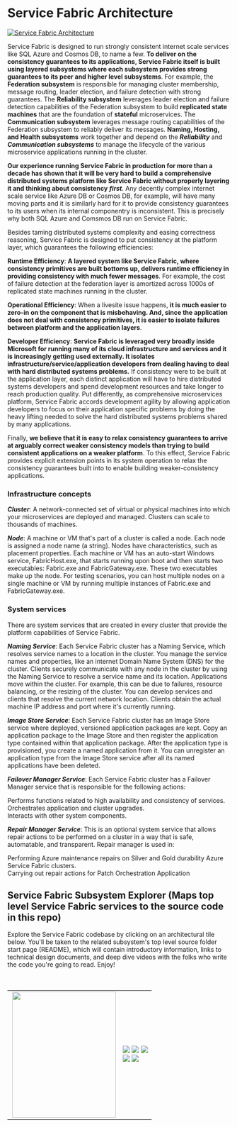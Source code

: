 # Service Fabric Architecture


[![Service Fabric Architecture](https://github.com/GitTorre/service-fabric/blob/master/Architecture/Images/service-fabric-architecture.png)](#)



Service Fabric is designed to run strongly consistent internet scale services like SQL Azure and Cosmos DB, to name a few. **To deliver on the consistency guarantees to its applications, Service Fabric itself is built using layered subsystems where each subsystem provides strong guarantees to its peer and higher level subsystems**. For example, the **Federation subsystem** is responsible for managing cluster membership, message routing, leader election, and failure detection with strong guarantees. The **Reliability subsystem** leverages leader election and failure detection capabilities of the Federation subsystem to build **replicated state machines** that are the foundation of **stateful** microservices.  The **Communication subsystem** leverages message routing capabilities of the Federation subsystem to reliably deliver its messages. **Naming, Hosting, and Health subsystems** work together and depend on the ***Reliability*** and ***Communication subsystems*** to manage the lifecycle of the various microservice applications running in the cluster.  

**Our experience running Service Fabric in production for more than a decade has shown that it will be very hard to build a comprehensive distributed systems platform like Service Fabric without properly layering it and thinking about consistency** ***first***. Any decently complex internet scale service like Azure DB or Cosmos DB, for example, will have many moving parts and it is similarly hard for it to provide consistency guarantees to its users when its internal componentry is inconsistent. This is precisely why both SQL Azure and Comsmos DB run on Service Fabric. 

Besides taming distributed systems complexity and easing correctness reasoning, Service Fabric is designed to put consistency at the platform layer, which guarantees the following efficiencies:  

**Runtime Efficiency**: **A layered system like Service Fabric, where consistency primitives are built bottoms up, delivers runtime efficiency in providing consistency with much fewer messages**. For example, the cost of failure detection at the federation layer is amortized across 1000s of replicated state machines running in the cluster.  

**Operational Efficiency**: When a livesite issue happens, **it is much easier to zero-in on the component that is misbehaving. And, since the application does not deal with consistency primitives, it is easier to isolate failures between platform and the application layers**. 

**Developer Efficiency**: **Service Fabric is leveraged very broadly inside Microsoft for running many of its cloud infrastructure and services and it is increasingly getting used externally. It isolates infrastructure/service/application developers from dealing having to deal with hard distributed systems problems.** If consistency were to be built at the application layer, each distinct application will have to hire distributed systems developers and spend development resources and take longer to reach production quality. Put differently, as comprehensive microservices platform, Service Fabric accords development agility by allowing application developers to focus on their application specific problems by doing the heavy lifting needed to solve the hard distributed systems problems shared by many applications. 

Finally, **we believe that it is easy to relax consistency guarantees to arrive at arguably correct weaker consistency models than trying to build consistent applications on a weaker platform**. To this effect, Service Fabric provides explicit extension points in its system operation to relax the consistency guarantees built into to enable building weaker-consistency applications. 

### Infrastructure concepts  

***Cluster***: A network-connected set of virtual or physical machines into which your microservices are deployed and managed. Clusters can scale to thousands of machines.  

***Node***: A machine or VM that's part of a cluster is called a node. Each node is assigned a node name (a string). Nodes have characteristics, such as placement properties. Each machine or VM has an auto-start Windows service, FabricHost.exe, that starts running upon boot and then starts two executables: Fabric.exe and FabricGateway.exe. These two executables make up the node. For testing scenarios, you can host multiple nodes on a single machine or VM by running multiple instances of Fabric.exe and FabricGateway.exe.  

### System services  

There are system services that are created in every cluster that provide the platform capabilities of Service Fabric.  

***Naming Service***: Each Service Fabric cluster has a Naming Service, which resolves service names to a location in the cluster. You manage the service names and properties, like an internet Domain Name System (DNS) for the cluster. Clients securely communicate with any node in the cluster by using the Naming Service to resolve a service name and its location. Applications move within the cluster. For example, this can be due to failures, resource balancing, or the resizing of the cluster. You can develop services and clients that resolve the current network location. Clients obtain the actual machine IP address and port where it's currently running.  

***Image Store Service***: Each Service Fabric cluster has an Image Store service where deployed, versioned application packages are kept. Copy an application package to the Image Store and then register the application type contained within that application package. After the application type is provisioned, you create a named application from it. You can unregister an application type from the Image Store service after all its named applications have been deleted.  

***Failover Manager Service***: Each Service Fabric cluster has a Failover Manager service that is responsible for the following actions:  

Performs functions related to high availability and consistency of services.  
Orchestrates application and cluster upgrades.  
Interacts with other system components.  

***Repair Manager Service***: This is an optional system service that allows repair actions to be performed on a cluster in a way that is safe, automatable, and transparent. Repair manager is used in:  

Performing Azure maintenance repairs on Silver and Gold durability Azure Service Fabric clusters.  
Carrying out repair actions for Patch Orchestration Application


## Service Fabric Subsystem Explorer (Maps top level Service Fabric services to the source code in this repo)

Explore the Service Fabric codebase by clicking on an architectural tile below. You'll be taken to the related subsystem's top level source folder start page (README), which will contain introductory information, links to technical design documents, and deep dive videos with the folks who write the code you're going to read. Enjoy!  
<br/>
<br/>

<table style="border: 0px; padding: 0px;" width="600">
  <tr>
    <td align="right">
       <a href="https://github.com/GitTorre/service-fabric/tree/master/src/prod/src/Management/README.md"><img src="https://github.com/GitTorre/service-fabric/blob/master/Architecture/Images/Management_D.png" height="284" width="234" align="right" /></a>
    </td>
    <td align="left">
        <a href="https://github.com/GitTorre/service-fabric/tree/master/src/prod/src/Communication/README.md"><img src="https://github.com/GitTorre/service-fabric/blob/master/Architecture/Images/Communication_D.png" /></a> 
      <a href="https://github.com/GitTorre/service-fabric/tree/master/src/prod/src/Reliability/README.md"><img src="https://github.com/GitTorre/service-fabric/blob/master/Architecture/Images/Reliability_D.png" /></a>  
        <a href="https://github.com/GitTorre/service-fabric/tree/master/src/prod/src/Hosting2/README.md"><img src="https://github.com/GitTorre/service-fabric/blob/master/Architecture/Images/Hosting_D.png" /></a> 
      <br/>
        <a href="https://github.com/GitTorre/service-fabric/tree/master/src/prod/src/Federation/README.md"><img src="https://github.com/GitTorre/service-fabric/blob/master/Architecture/Images/Federation_D.png" /></a>  
        <a href="https://github.com/GitTorre/service-fabric/tree/master/src/prod/src/Transport/README.md"><img src="https://github.com/GitTorre/service-fabric/blob/master/Architecture/Images/Transport_D.png" /></a>
    </td>
  </tr>
</table>
